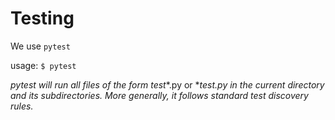 # Testing

We use ```pytest```

usage: ```$ pytest```

_pytest will run all files of the form test_*.py or *_test.py in the current directory and its subdirectories. More generally, it follows standard test discovery rules._